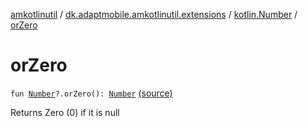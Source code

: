 [amkotlinutil](../../index.md) / [dk.adaptmobile.amkotlinutil.extensions](../index.md) / [kotlin.Number](index.md) / [orZero](./or-zero.md)

# orZero

`fun `[`Number`](https://kotlinlang.org/api/latest/jvm/stdlib/kotlin/-number/index.html)`?.orZero(): `[`Number`](https://kotlinlang.org/api/latest/jvm/stdlib/kotlin/-number/index.html) [(source)](https://github.com/adaptmobile-organization/amkotlinutil/tree/master/amkotlinutil/amkotlinutil/src/main/java/dk/adaptmobile/amkotlinutil/extensions/NumberExtensions.kt#L10)

Returns Zero (0) if it is null

